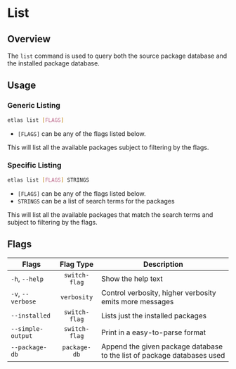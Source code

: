 # List

## Overview

The `list` command is used to query both the source package database and the installed package database.

## Usage

### Generic Listing

```sh
etlas list [FLAGS]
```

- `[FLAGS]` can be any of the flags listed below.

This will list all the available packages subject to filtering by the flags.

### Specific Listing

```sh
etlas list [FLAGS] STRINGS
```

- `[FLAGS]` can be any of the flags listed below.
- `STRINGS` can be a list of search terms for the packages

This will list all the available packages that match the search terms and subject to filtering by the flags.

## Flags

| Flags                        | Flag Type            | Description                                                             |
| ---------------------------- | :------------------: | ----------------------------------------------------                    |
| `-h`, `--help`               | `switch-flag`        | Show the help text                                                      |
| `-v`, `--verbose`            | `verbosity`          | Control verbosity, higher verbosity emits more messages                 |
| `--installed`                | `switch-flag`        | Lists just the installed packages                                       |
| `--simple-output`            | `switch-flag`        | Print in a easy-to-parse format                                         |
| `--package-db`               | `package-db`         | Append the given package database to the list of package databases used |
